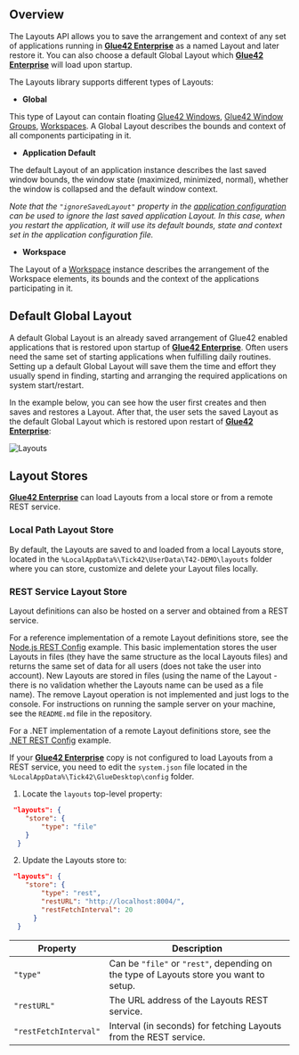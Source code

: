 ## Overview

The Layouts API allows you to save the arrangement and context of any set of applications running in [**Glue42 Enterprise**](https://glue42.com/enterprise/) as a named Layout and later restore it. You can also choose a default Global Layout which [**Glue42 Enterprise**](https://glue42.com/enterprise/) will load upon startup.

The Layouts library supports different types of Layouts:

- **Global**

This type of Layout can contain floating [Glue42 Windows](../../window-management/overview/index.html), [Glue42 Window Groups](../../window-management/javascript/index.html#window-groups), [Workspaces](../../workspaces/overview/index.html). A Global Layout describes the bounds and context of all components participating in it.

- **Application Default**

The default Layout of an application instance describes the last saved window bounds, the window state (maximized, minimized, normal), whether the window is collapsed and the default window context.

*Note that the `"ignoreSavedLayout"` property in the [application configuration](../../../../developers/configuration/application/index.html) can be used to ignore the last saved application Layout. In this case, when you restart the application, it will use its default bounds, state and context set in the application configuration file.*

- **Workspace**

The Layout of a [Workspace](../../workspaces/overview/index.html) instance describes the arrangement of the Workspace elements, its bounds and the context of the applications participating in it.

## Default Global Layout

<glue42 name="addClass" class="colorSection" element="p" text="Available since Glue42 Enterprise 3.9">

A default Global Layout is an already saved arrangement of Glue42 enabled applications that is restored upon startup of [**Glue42 Enterprise**](https://glue42.com/enterprise/). Often users need the same set of starting applications when fulfilling daily routines. Setting up a default Global Layout will save them the time and effort they usually spend in finding, starting and arranging the required applications on system start/restart.

In the example below, you can see how the user first creates and then saves and restores a Layout. After that, the user sets the saved Layout as the default Global Layout which is restored upon restart of [**Glue42 Enterprise**](https://glue42.com/enterprise/):

![Layouts](../../../../images/layouts/layouts.gif)

## Layout Stores

[**Glue42 Enterprise**](https://glue42.com/enterprise/) can load Layouts from a local store or from a remote REST service.

### Local Path Layout Store

By default, the Layouts are saved to and loaded from a local Layouts store, located in the `%LocalAppData%\Tick42\UserData\T42-DEMO\layouts` folder where you can store, customize and delete your Layout files locally.

### REST Service Layout Store

Layout definitions can also be hosted on a server and obtained from a REST service. 

For a reference implementation of a remote Layout definitions store, see the [Node.js REST Config](https://github.com/Glue42/rest-config-example-node-js) example. This basic implementation stores the user Layouts in files (they have the same structure as the local Layouts files) and returns the same set of data for all users (does not take the user into account). New Layouts are stored in files (using the name of the Layout - there is no validation whether the Layouts name can be used as a file name). The remove Layout operation is not implemented and just logs to the console. For instructions on running the sample server on your machine, see the `README.md` file in the repository.

For a .NET implementation of a remote Layout definitions store, see the [.NET REST Config](https://github.com/Tick42/rest-config-example-net) example.

If your [**Glue42 Enterprise**](https://glue42.com/enterprise/) copy is not configured to load Layouts from a REST service, you need to edit the `system.json` file located in the `%LocalAppData%\Tick42\GlueDesktop\config` folder.

1. Locate the `layouts` top-level property:

```json
 "layouts": {
    "store": {
        "type": "file"
    }
  }
```

2. Update the Layouts store to:

```json
 "layouts": {
    "store": {
        "type": "rest",
        "restURL": "http://localhost:8004/",
        "restFetchInterval": 20
      }
  } 
```

| Property | Description |
|----------|-------------|
| `"type"` | Can be `"file"` or `"rest"`, depending on the type of Layouts store you want to setup. |
| `"restURL"` | The URL address of the Layouts REST service. |
| `"restFetchInterval"` | Interval (in seconds) for fetching Layouts from the REST service. | 